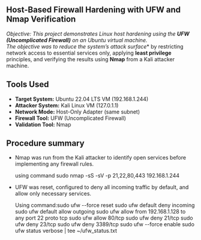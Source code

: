 ## Host-Based Firewall Hardening with UFW and Nmap Verification

**Objective:* This project demonstrates Linux host hardening using the **UFW (Uncomplicated Firewall)** on an Ubuntu virtual machine.  
The objective was to reduce the system’s attack surface** by restricting network access to essential services only, applying **least privilege** principles, and verifying the results using **Nmap** from a Kali attacker machine.

## Tools Used
- **Target System:** Ubuntu 22.04 LTS VM (192.168.1.244)
- **Attacker System:**  Kali Linux VM (127.0.1.1) 
- **Network Mode:**  Host-Only Adapter (same subnet) 
- **Firewall Tool:** UFW (Uncomplicated Firewall) 
- **Validation Tool:** Nmap 

## Procedure summary
- Nmap was run from the Kali attacker to identify open services before implementing any firewall rules.

  using command sudo nmap -sS -sV -p 21,22,80,443 192.168.1.244

- UFW was reset, configured to deny all incoming traffic by default, and allow only necessary services.

  Using command:sudo ufw --force reset
sudo ufw default deny incoming
sudo ufw default allow outgoing
sudo ufw allow from 192.168.1.128 to any port 22 proto tcp
sudo ufw allow 80/tcp
sudo ufw deny 21/tcp
sudo ufw deny 23/tcp
sudo ufw deny 3389/tcp
sudo ufw --force enable
sudo ufw status verbose | tee ~/ufw_status.txt
  
